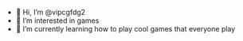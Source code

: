 - 👋 Hi, I’m @vipcgfdg2
- 👀 I’m interested in games
- 🌱 I’m currently learning how to play cool games that everyone play

<!---
vipcgfdg2/vipcgfdg2 is a ✨ special ✨ repository because its `README.md` (this file) appears on your GitHub profile.
You can click the Preview link to take a look at your changes.
--->
